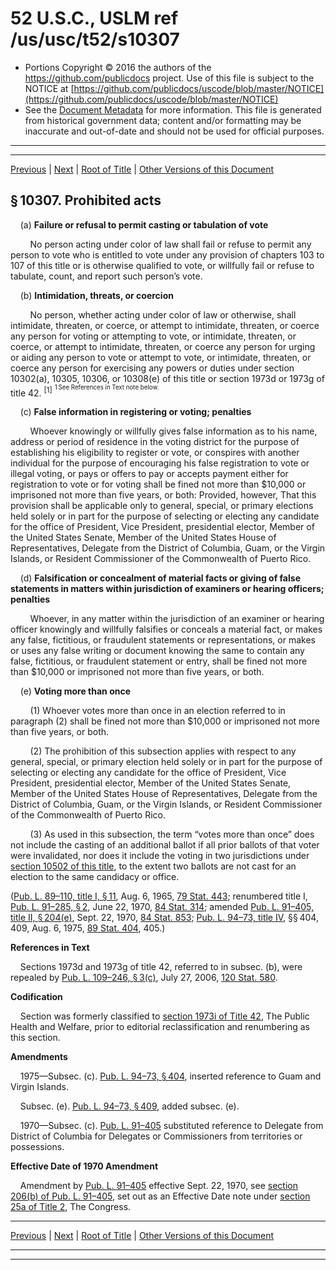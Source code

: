 ---
---

# 52 U.S.C., USLM ref /us/usc/t52/s10307

* Portions Copyright © 2016 the authors of the https://github.com/publicdocs project.
  Use of this file is subject to the NOTICE at [https://github.com/publicdocs/uscode/blob/master/NOTICE](https://github.com/publicdocs/uscode/blob/master/NOTICE)
* See the [Document Metadata](././../../../../..//README.md) for more information.
  This file is generated from historical government data; content and/or formatting may be inaccurate and out-of-date and should not be used for official purposes.

----------
----------

[Previous](./../../../../..//us/usc/t52/stI/ch103/m__us_usc_t52_s10306.md) | [Next](./../../../../..//us/usc/t52/stI/ch103/m__us_usc_t52_s10308.md) | [Root of Title](./../../../../../) | [Other Versions of this Document](https://publicdocs.github.io/go/links?ns=uslm&ref=%2Fus%2Fusc%2Ft52%2Fs10307)

## § 10307. Prohibited acts

    (a) __Failure or refusal to permit casting or tabulation of vote__ 

        No person acting under color of law shall fail or refuse to permit any person to vote who is entitled to vote under any provision of chapters 103 to 107 of this title or is otherwise qualified to vote, or willfully fail or refuse to tabulate, count, and report such person’s vote.

    (b) __Intimidation, threats, or coercion__ 

        No person, whether acting under color of law or otherwise, shall intimidate, threaten, or coerce, or attempt to intimidate, threaten, or coerce any person for voting or attempting to vote, or intimidate, threaten, or coerce, or attempt to intimidate, threaten, or coerce any person for urging or aiding any person to vote or attempt to vote, or intimidate, threaten, or coerce any person for exercising any powers or duties under section 10302(a), 10305, 10306, or 10308(e) of this title or section 1973d or 1973g of title 42. <sup>\[1\]</sup>  <sup><sup> 1 See References in Text note below. </sup></sup> 

    (c) __False information in registering or voting; penalties__ 

        Whoever knowingly or willfully gives false information as to his name, address or period of residence in the voting district for the purpose of establishing his eligibility to register or vote, or conspires with another individual for the purpose of encouraging his false registration to vote or illegal voting, or pays or offers to pay or accepts payment either for registration to vote or for voting shall be fined not more than $10,000 or imprisoned not more than five years, or both: Provided, however, That this provision shall be applicable only to general, special, or primary elections held solely or in part for the purpose of selecting or electing any candidate for the office of President, Vice President, presidential elector, Member of the United States Senate, Member of the United States House of Representatives, Delegate from the District of Columbia, Guam, or the Virgin Islands, or Resident Commissioner of the Commonwealth of Puerto Rico.

    (d) __Falsification or concealment of material facts or giving of false statements in matters within jurisdiction of examiners or hearing officers; penalties__ 

        Whoever, in any matter within the jurisdiction of an examiner or hearing officer knowingly and willfully falsifies or conceals a material fact, or makes any false, fictitious, or fraudulent statements or representations, or makes or uses any false writing or document knowing the same to contain any false, fictitious, or fraudulent statement or entry, shall be fined not more than $10,000 or imprisoned not more than five years, or both.

    (e) __Voting more than once__ 

        (1) Whoever votes more than once in an election referred to in paragraph (2) shall be fined not more than $10,000 or imprisoned not more than five years, or both.

        (2) The prohibition of this subsection applies with respect to any general, special, or primary election held solely or in part for the purpose of selecting or electing any candidate for the office of President, Vice President, presidential elector, Member of the United States Senate, Member of the United States House of Representatives, Delegate from the District of Columbia, Guam, or the Virgin Islands, or Resident Commissioner of the Commonwealth of Puerto Rico.

        (3) As used in this subsection, the term “votes more than once” does not include the casting of an additional ballot if all prior ballots of that voter were invalidated, nor does it include the voting in two jurisdictions under [section 10502 of this title][/us/usc/t52/s10502], to the extent two ballots are not cast for an election to the same candidacy or office.

([Pub. L. 89–110, title I, § 11][/us/pl/89/110/s11], Aug. 6, 1965, [79 Stat. 443][/us/stat/79/443]; renumbered title I, [Pub. L. 91–285, § 2][/us/pl/91/285/s2], June 22, 1970, [84 Stat. 314][/us/stat/84/314]; amended [Pub. L. 91–405, title II, § 204(e)][/us/pl/91/405/s204/e], Sept. 22, 1970, [84 Stat. 853][/us/stat/84/853]; [Pub. L. 94–73, title IV][/us/pl/94/73], §§ 404, 409, Aug. 6, 1975, [89 Stat. 404][/us/stat/89/404], 405.)

 __References in Text__ 

    Sections 1973d and 1973g of title 42, referred to in subsec. (b), were repealed by [Pub. L. 109–246, § 3(c)][/us/pl/109/246/s3/c], July 27, 2006, [120 Stat. 580][/us/stat/120/580].

 __Codification__ 

    Section was formerly classified to [section 1973i of Title 42][/us/usc/t42/s1973i], The Public Health and Welfare, prior to editorial reclassification and renumbering as this section.

 __Amendments__ 

    1975—Subsec. (c). [Pub. L. 94–73, § 404][/us/pl/94/73/s404], inserted reference to Guam and Virgin Islands.

    Subsec. (e). [Pub. L. 94–73, § 409][/us/pl/94/73/s409], added subsec. (e).

    1970—Subsec. (c). [Pub. L. 91–405][/us/pl/91/405] substituted reference to Delegate from District of Columbia for Delegates or Commissioners from territories or possessions.

 __Effective Date of 1970 Amendment__ 

    Amendment by [Pub. L. 91–405][/us/pl/91/405] effective Sept. 22, 1970, see [section 206(b) of Pub. L. 91–405][/us/pl/91/405/s206/b], set out as an Effective Date note under [section 25a of Title 2][/us/usc/t2/s25a], The Congress.

----------

[Previous](./../../../../..//us/usc/t52/stI/ch103/m__us_usc_t52_s10306.md) | [Next](./../../../../..//us/usc/t52/stI/ch103/m__us_usc_t52_s10308.md) | [Root of Title](./../../../../../) | [Other Versions of this Document](https://publicdocs.github.io/go/links?ns=uslm&ref=%2Fus%2Fusc%2Ft52%2Fs10307)

----------
----------

[/us/usc/t52/s10502]: https://publicdocs.github.io/go/links?ns=uslm&ref=%2Fus%2Fusc%2Ft52%2Fs10502
[/us/pl/89/110/s11]: https://publicdocs.github.io/go/links?ns=uslm&ref=%2Fus%2Fpl%2F89%2F110%2Fs11
[/us/stat/79/443]: https://publicdocs.github.io/go/links?ns=uslm&ref=%2Fus%2Fstat%2F79%2F443
[/us/pl/91/285/s2]: https://publicdocs.github.io/go/links?ns=uslm&ref=%2Fus%2Fpl%2F91%2F285%2Fs2
[/us/stat/84/314]: https://publicdocs.github.io/go/links?ns=uslm&ref=%2Fus%2Fstat%2F84%2F314
[/us/pl/91/405/s204/e]: https://publicdocs.github.io/go/links?ns=uslm&ref=%2Fus%2Fpl%2F91%2F405%2Fs204%2Fe
[/us/stat/84/853]: https://publicdocs.github.io/go/links?ns=uslm&ref=%2Fus%2Fstat%2F84%2F853
[/us/pl/94/73]: https://publicdocs.github.io/go/links?ns=uslm&ref=%2Fus%2Fpl%2F94%2F73
[/us/stat/89/404]: https://publicdocs.github.io/go/links?ns=uslm&ref=%2Fus%2Fstat%2F89%2F404
[/us/pl/109/246/s3/c]: https://publicdocs.github.io/go/links?ns=uslm&ref=%2Fus%2Fpl%2F109%2F246%2Fs3%2Fc
[/us/stat/120/580]: https://publicdocs.github.io/go/links?ns=uslm&ref=%2Fus%2Fstat%2F120%2F580
[/us/usc/t42/s1973i]: https://publicdocs.github.io/go/links?ns=uslm&ref=%2Fus%2Fusc%2Ft42%2Fs1973i
[/us/pl/94/73/s404]: https://publicdocs.github.io/go/links?ns=uslm&ref=%2Fus%2Fpl%2F94%2F73%2Fs404
[/us/pl/94/73/s409]: https://publicdocs.github.io/go/links?ns=uslm&ref=%2Fus%2Fpl%2F94%2F73%2Fs409
[/us/pl/91/405]: https://publicdocs.github.io/go/links?ns=uslm&ref=%2Fus%2Fpl%2F91%2F405
[/us/pl/91/405]: https://publicdocs.github.io/go/links?ns=uslm&ref=%2Fus%2Fpl%2F91%2F405
[/us/pl/91/405/s206/b]: https://publicdocs.github.io/go/links?ns=uslm&ref=%2Fus%2Fpl%2F91%2F405%2Fs206%2Fb
[/us/usc/t2/s25a]: https://publicdocs.github.io/go/links?ns=uslm&ref=%2Fus%2Fusc%2Ft2%2Fs25a


